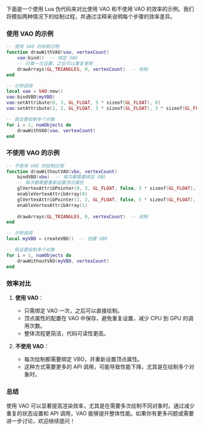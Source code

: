 下面是一个使用 Lua 伪代码来对比使用 VAO 和不使用 VAO 的效率的示例。我们将模拟两种情况下的绘制过程，并通过注释来说明每个步骤的效率差异。

### 使用 VAO 的示例

```lua
-- 使用 VAO 的绘制过程
function drawWithVAO(vao, vertexCount)
    vao:bind()  -- 绑定 VAO
    -- 只需一次设置，之后可以重复使用
    drawArrays(GL_TRIANGLES, 0, vertexCount)  -- 绘制
end

-- 示例调用
local vao = VAO:new()
vao:bindVBO(myVBO)
vao:setAttribute(0, 3, GL_FLOAT, 5 * sizeof(GL_FLOAT), 0)
vao:setAttribute(1, 2, GL_FLOAT, 5 * sizeof(GL_FLOAT), 3 * sizeof(GL_FLOAT))

-- 假设要绘制多个对象
for i = 1, numObjects do
    drawWithVAO(vao, vertexCount)
end
```

### 不使用 VAO 的示例

```lua
-- 不使用 VAO 的绘制过程
function drawWithoutVAO(vbo, vertexCount)
    bindVBO(vbo)  -- 每次都需要绑定 VBO
    -- 每次都需要重新设置顶点属性
    glVertexAttribPointer(0, 3, GL_FLOAT, false, 5 * sizeof(GL_FLOAT), 0)
    enableVertexAttribArray(0)
    glVertexAttribPointer(1, 2, GL_FLOAT, false, 5 * sizeof(GL_FLOAT), 3 * sizeof(GL_FLOAT))
    enableVertexAttribArray(1)
    
    drawArrays(GL_TRIANGLES, 0, vertexCount)  -- 绘制
end

-- 示例调用
local myVBO = createVBO()  -- 创建 VBO

-- 假设要绘制多个对象
for i = 1, numObjects do
    drawWithoutVAO(myVBO, vertexCount)
end
```

### 效率对比

1. **使用 VAO**：
   - 只需绑定 VAO 一次，之后可以直接绘制。
   - 顶点属性的配置在 VAO 中保存，避免重复设置，减少 CPU 到 GPU 的调用次数。
   - 整体流程更简洁，代码可读性更高。

2. **不使用 VAO**：
   - 每次绘制都需要绑定 VBO，并重新设置顶点属性。
   - 这种方式需要更多的 API 调用，可能导致性能下降，尤其是在绘制多个对象时。

### 总结

使用 VAO 可以显著提高渲染效率，尤其是在需要多次绘制不同对象时。通过减少重复的状态设置和 API 调用，VAO 能够提升整体性能。如果你有更多问题或需要进一步讨论，欢迎继续提问！

